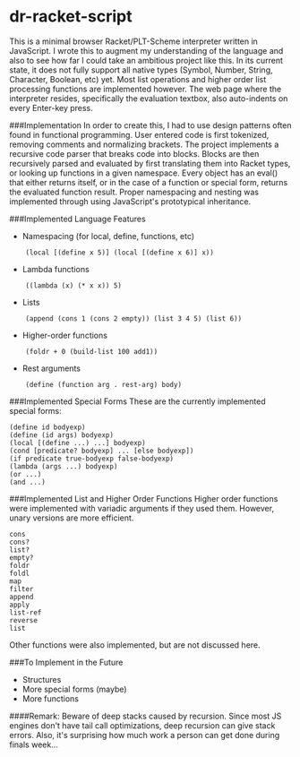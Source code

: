 dr-racket-script
================

This is a minimal browser Racket/PLT-Scheme interpreter written in JavaScript.
I wrote this to augment my understanding of the language and also to see how far I could take an ambitious project like this.
In its current state, it does not fully support all native types (Symbol, Number, String, Character, Boolean, etc) yet. 
Most list operations and higher order list processing functions are implemented however.
The web page where the interpreter resides, specifically the evaluation textbox, also auto-indents on every Enter-key press. 


###Implementation
In order to create this, I had to use design patterns often found in functional programming.
User entered code is first tokenized, removing comments and normalizing brackets.
The project implements a recursive code parser that breaks code into blocks. 
Blocks are then recursively parsed and evaluated by first translating them into Racket types, or looking up functions in a given namespace.
Every object has an eval() that either returns itself, or in the case of a function or special form, returns the evaluated function result.
Proper namespacing and nesting was implemented through using JavaScript's prototypical inheritance.


###Implemented Language Features
* Namespacing (for local, define, functions, etc)
```
    (local [(define x 5)] (local [(define x 6)] x))
```
* Lambda functions
```
    ((lambda (x) (* x x)) 5)
```
* Lists
```
    (append (cons 1 (cons 2 empty)) (list 3 4 5) (list 6))
```
* Higher-order functions
```
    (foldr + 0 (build-list 100 add1))
```
* Rest arguments
```
    (define (function arg . rest-arg) body)
```


###Implemented Special Forms
These are the currently implemented special forms:

    (define id bodyexp)
    (define (id args) bodyexp)
    (local [(define ...) ...] bodyexp)
    (cond [predicate? bodyexp] ... [else bodyexp])
    (if predicate true-bodyexp false-bodyexp)
    (lambda (args ...) bodyexp)
    (or ...)
    (and ...)

###Implemented List and Higher Order Functions
Higher order functions were implemented with variadic arguments if they used them. However, unary versions are more efficient.

    cons
    cons?
    list?
    empty?
    foldr
    foldl
    map
    filter
    append
    apply
    list-ref
    reverse
    list
    
Other functions were also implemented, but are not discussed here.

###To Implement in the Future
* Structures
* More special forms (maybe)
* More functions

####Remark:
Beware of deep stacks caused by recursion. 
Since most JS engines don't have tail call optimizations, deep recursion can give stack errors.
Also, it's surprising how much work a person can get done during finals week...
